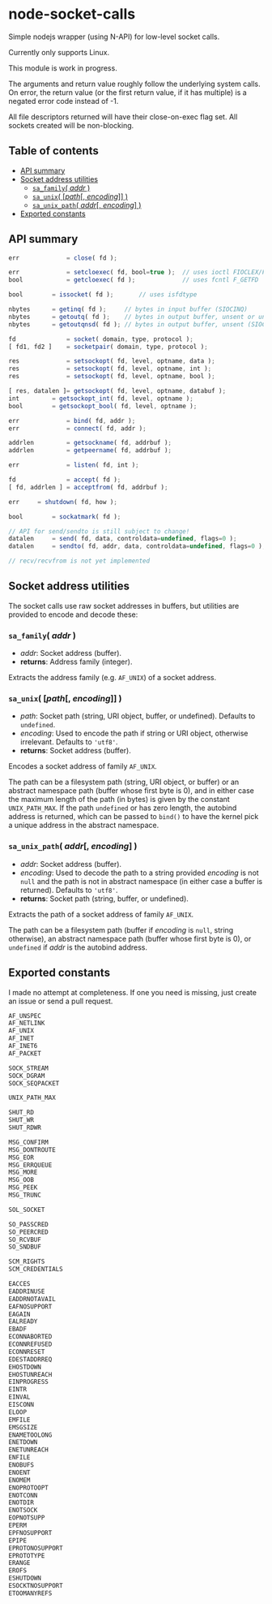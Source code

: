 # node-socket-calls
Simple nodejs wrapper (using N-API) for low-level socket calls.

Currently only supports Linux.

This module is work in progress.

The arguments and return value roughly follow the underlying system calls.
On error, the return value (or the first return value, if it has multiple) is a
negated error code instead of -1.

All file descriptors returned will have their close-on-exec flag set.  All
sockets created will be non-blocking.

## Table of contents

<!-- toc-begin -->
* [API summary](#api-summary)
* [Socket address utilities](#socket-address-utilities)
  * [`sa_family`( _addr_ )](#sa_family-addr-)
  * [`sa_unix`( [_path_[, _encoding_]] )](#sa_unix-path-encoding-)
  * [`sa_unix_path`( _addr_[, _encoding_] )](#sa_unix_path-addr-encoding-)
* [Exported constants](#exported-constants)
<!-- toc-end -->

## API summary

```js
err             = close( fd );

err             = setcloexec( fd, bool=true );  // uses ioctl FIOCLEX/FIONCLEX
bool            = getcloexec( fd );             // uses fcntl F_GETFD

bool		= issocket( fd );		// uses isfdtype

nbytes		= getinq( fd );		// bytes in input buffer (SIOCINQ)
nbytes		= getoutq( fd );	// bytes in output buffer, unsent or unacknowledged (SIOCOUTQ)
nbytes		= getoutqnsd( fd );	// bytes in output buffer, unsent (SIOCOUTQNSD)

fd              = socket( domain, type, protocol );    
[ fd1, fd2 ]    = socketpair( domain, type, protocol );

res             = setsockopt( fd, level, optname, data );
res             = setsockopt( fd, level, optname, int );
res             = setsockopt( fd, level, optname, bool );

[ res, datalen ]= getsockopt( fd, level, optname, databuf );
int    		= getsockopt_int( fd, level, optname );
bool   		= getsockopt_bool( fd, level, optname );

err             = bind( fd, addr );
err             = connect( fd, addr );

addrlen         = getsockname( fd, addrbuf );
addrlen         = getpeername( fd, addrbuf );

err             = listen( fd, int );

fd              = accept( fd );
[ fd, addrlen ] = acceptfrom( fd, addrbuf );

err		= shutdown( fd, how );

bool		= sockatmark( fd );

// API for send/sendto is still subject to change!
datalen		= send( fd, data, controldata=undefined, flags=0 );
datalen		= sendto( fd, addr, data, controldata=undefined, flags=0 );

// recv/recvfrom is not yet implemented
```

## Socket address utilities

The socket calls use raw socket addresses in buffers, but utilities are
provided to encode and decode these:

### `sa_family`( _addr_ )

* _addr_: Socket address (buffer).
* **returns**:  Address family (integer).

Extracts the address family (e.g. `AF_UNIX`) of a socket address.

### `sa_unix`( [_path_[, _encoding_]] )

* _path_: Socket path (string, URI object, buffer, or undefined). Defaults to `undefined`.
* _encoding_: Used to encode the path if string or URI object, otherwise irrelevant. Defaults to `'utf8'`.
* **returns**: Socket address (buffer).

Encodes a socket address of family `AF_UNIX`.

The path can be a filesystem path (string, URI object, or buffer) or an abstract namespace path (buffer whose
first byte is 0), and in either case the maximum length of the path (in bytes) is given by the constant
`UNIX_PATH_MAX`.  If the path `undefined` or has zero length, the autobind address is returned, which can be
passed to `bind()` to have the kernel pick a unique address in the abstract namespace.

### `sa_unix_path`( _addr_[, _encoding_] )

* _addr_: Socket address (buffer).
* _encoding_: Used to decode the path to a string provided _encoding_ is not `null` and the path is not in
  abstract namespace (in either case a buffer is returned).  Defaults to `'utf8'`.
* **returns**:  Socket path (string, buffer, or undefined).

Extracts the path of a socket address of family `AF_UNIX`.

The path can be a filesystem path (buffer if _encoding_ is `null`, string otherwise), an abstract namespace
path (buffer whose first byte is 0), or `undefined` if _addr_ is the autobind address.

## Exported constants

I made no attempt at completeness.  If one you need is missing, just create an
issue or send a pull request.

```c
AF_UNSPEC
AF_NETLINK
AF_UNIX
AF_INET
AF_INET6
AF_PACKET

SOCK_STREAM
SOCK_DGRAM
SOCK_SEQPACKET

UNIX_PATH_MAX

SHUT_RD
SHUT_WR
SHUT_RDWR

MSG_CONFIRM
MSG_DONTROUTE
MSG_EOR
MSG_ERRQUEUE
MSG_MORE
MSG_OOB
MSG_PEEK
MSG_TRUNC

SOL_SOCKET

SO_PASSCRED
SO_PEERCRED
SO_RCVBUF
SO_SNDBUF

SCM_RIGHTS
SCM_CREDENTIALS

EACCES
EADDRINUSE
EADDRNOTAVAIL
EAFNOSUPPORT
EAGAIN
EALREADY
EBADF
ECONNABORTED
ECONNREFUSED
ECONNRESET
EDESTADDRREQ
EHOSTDOWN
EHOSTUNREACH
EINPROGRESS
EINTR
EINVAL
EISCONN
ELOOP
EMFILE
EMSGSIZE
ENAMETOOLONG
ENETDOWN
ENETUNREACH
ENFILE
ENOBUFS
ENOENT
ENOMEM
ENOPROTOOPT
ENOTCONN
ENOTDIR
ENOTSOCK
EOPNOTSUPP
EPERM
EPFNOSUPPORT
EPIPE
EPROTONOSUPPORT
EPROTOTYPE
ERANGE
EROFS
ESHUTDOWN
ESOCKTNOSUPPORT
ETOOMANYREFS
```
<!-- vim: tw=111
-->
